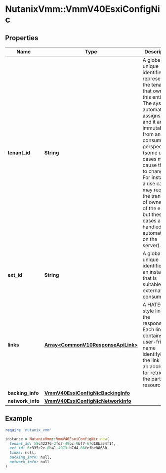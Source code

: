 # NutanixVmm::VmmV40EsxiConfigNic

## Properties

| Name | Type | Description | Notes |
| ---- | ---- | ----------- | ----- |
| **tenant_id** | **String** | A globally unique identifier that represents the tenant that owns this entity. The system automatically assigns it, and it and is immutable from an API consumer perspective (some use cases may cause this Id to change - For instance, a use case may require the transfer of ownership of the entity, but these cases are handled automatically on the server).  | [optional][readonly] |
| **ext_id** | **String** | A globally unique identifier of an instance that is suitable for external consumption.  | [optional][readonly] |
| **links** | [**Array&lt;CommonV10ResponseApiLink&gt;**](CommonV10ResponseApiLink.md) | A HATEOAS style link for the response.  Each link contains a user-friendly name identifying the link and an address for retrieving the particular resource.  | [optional][readonly] |
| **backing_info** | [**VmmV40EsxiConfigNicBackingInfo**](VmmV40EsxiConfigNicBackingInfo.md) |  | [optional] |
| **network_info** | [**VmmV40EsxiConfigNicNetworkInfo**](VmmV40EsxiConfigNicNetworkInfo.md) |  | [optional] |

## Example

```ruby
require 'nutanix_vmm'

instance = NutanixVmm::VmmV40EsxiConfigNic.new(
  tenant_id: 58c42276-2fd7-49bc-9bf7-67d18ba54f14,
  ext_id: 6c335c2e-8b41-4973-b7d4-08fefbe88680,
  links: null,
  backing_info: null,
  network_info: null
)
```

